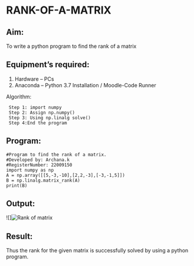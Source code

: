 # RANK-OF-A-MATRIX
## Aim:
To write a python program to find the rank of a matrix

## Equipment’s required:
1. 	Hardware – PCs
2. 	Anaconda – Python 3.7 Installation / Moodle-Code Runner

Algorithm:
```
 Step 1: import numpy
 Step 2: Assign np.numpy()
 Step 3: Using np.linalg solve()
 Step 4:End the program
 ```

## Program:
```
#Program to find the rank of a matrix.
#Developed by: Archana.k 
#RegisterNumber: 22009150
import numpy as np
A = np.array([[5,-3,-10],[2,2,-3],[-3,-1,5]])
B = np.linalg.matrix_rank(A)
print(B)
```
## Output:
![]![Rank of matrix](https://user-images.githubusercontent.com/118708624/210082431-d5438b30-2ab4-421a-95b8-a719b8bc989f.png)
## Result:
Thus the rank for the given matrix is successfully solved by  using a python program.

